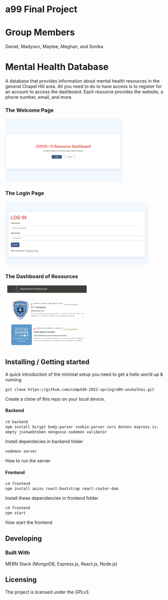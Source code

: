 # a99 Final Project

# Group Members

Daniel, Madyson, Maytee, Meghan, and Sonika

# Mental Health Database

A database that provides information about mental health resources in the general Chapel Hill area. All you need to do to have access is to register for an account to access the dashboard. Each resource provides the website, a phone number, email, and more.

### The Welcome Page

<img src="./docs/images/welcome-page.png"  height="200">

### The Login Page

<img src="./docs/images/login.png"  height="200">

### The Dashboard of Resources

<img src="./docs/images/dashboard.png"  height="200">

## Installing / Getting started

A quick introduction of the minimal setup you need to get a hello world up &
running.

```shell
git clone https://github.com/comp426-2022-spring/a99-unukalhai.git
```

Create a clone of this repo on your local device.

#### Backend

```shell
cd backend
npm install bcrypt body-parser cookie-parser cors dotenv express is-empty jsonwebtoken mongoose nodemon validator
```

Install dependecies in backend folder

```shell
nodemon server
```

How to run the server

#### Frontend

```shell
cd frontend
npm install axios react-bootstrap react-router-dom
```

Install these dependencies in frontend folder

```shell
cd frontend
npm start
```

How start the frontend

## Developing

### Built With

MERN Stack (MongoDB, Express.js, React.js, Node.js)

## Licensing

The project is licensed under the GPLv3.
